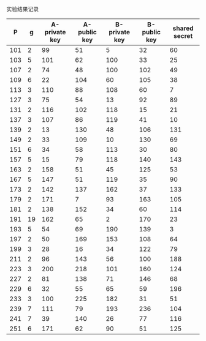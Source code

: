 实验结果记录

| P    | g    | A-private key | A-public key | B-private key | B-public key | shared secret |
| ---- | ---- | ------------- | ------------ | ------------- | ------------ | ------------- |
| 101  | 2    | 99            | 51           | 5             | 32           | 60            |
| 103  | 5    | 101           | 62           | 100           | 33           | 25            |
| 107  | 2    | 74            | 48           | 100           | 102          | 49            |
| 109  | 6    | 22            | 104          | 60            | 105          | 38            |
| 113  | 3    | 110           | 88           | 108           | 60           | 7             |
| 127  | 3    | 75            | 54           | 13            | 92           | 89            |
| 131  | 2    | 116           | 102          | 118           | 15           | 21            |
| 137  | 3    | 107           | 86           | 119           | 41           | 10            |
| 139  | 2    | 13            | 130          | 48            | 106          | 131           |
| 149  | 2    | 33            | 109          | 10            | 130          | 69            |
| 151  | 6    | 34            | 58           | 113           | 30           | 80            |
| 157  | 5    | 15            | 79           | 118           | 140          | 143           |
| 163  | 2    | 158           | 51           | 45            | 125          | 53            |
| 167  | 5    | 147           | 51           | 119           | 35           | 90            |
| 173  | 2    | 142           | 137          | 162           | 37           | 133           |
| 179  | 2    | 171           | 7            | 93            | 163          | 105           |
| 181  | 2    | 138           | 152          | 34            | 60           | 114           |
| 191  | 19   | 162           | 65           | 2             | 170          | 23            |
| 193  | 5    | 54            | 69           | 190           | 139          | 3             |
| 197  | 2    | 50            | 169          | 153           | 108          | 64            |
| 199  | 3    | 28            | 16           | 34            | 122          | 79            |
| 211  | 2    | 96            | 143          | 56            | 100          | 188           |
| 223  | 3    | 200           | 218          | 101           | 160          | 124           |
| 227  | 2    | 81            | 138          | 71            | 146          | 68            |
| 229  | 6    | 32            | 55           | 65            | 59           | 196           |
| 233  | 3    | 100           | 225          | 182           | 31           | 51            |
| 239  | 7    | 111           | 79           | 193           | 236          | 104           |
| 241  | 7    | 39            | 140          | 26            | 77           | 116           |
| 251  | 6    | 171           | 62           | 90            | 51           | 125           |

